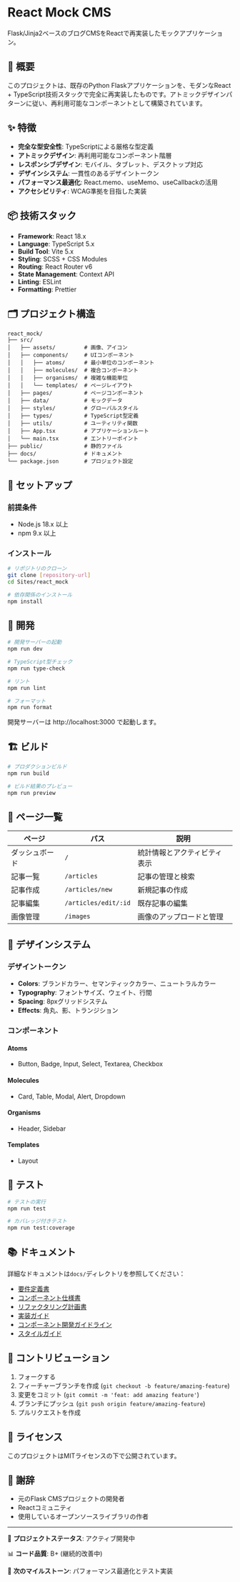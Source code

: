 # React Mock CMS

Flask/Jinja2ベースのブログCMSをReactで再実装したモックアプリケーション。

## 🚀 概要

このプロジェクトは、既存のPython Flaskアプリケーションを、モダンなReact + TypeScript技術スタックで完全に再実装したものです。アトミックデザインパターンに従い、再利用可能なコンポーネントとして構築されています。

## ✨ 特徴

- **完全な型安全性**: TypeScriptによる厳格な型定義
- **アトミックデザイン**: 再利用可能なコンポーネント階層
- **レスポンシブデザイン**: モバイル、タブレット、デスクトップ対応
- **デザインシステム**: 一貫性のあるデザイントークン
- **パフォーマンス最適化**: React.memo、useMemo、useCallbackの活用
- **アクセシビリティ**: WCAG準拠を目指した実装

## 📦 技術スタック

- **Framework**: React 18.x
- **Language**: TypeScript 5.x
- **Build Tool**: Vite 5.x
- **Styling**: SCSS + CSS Modules
- **Routing**: React Router v6
- **State Management**: Context API
- **Linting**: ESLint
- **Formatting**: Prettier

## 🗂️ プロジェクト構造

```
react_mock/
├── src/
│   ├── assets/         # 画像、アイコン
│   ├── components/     # UIコンポーネント
│   │   ├── atoms/      # 最小単位のコンポーネント
│   │   ├── molecules/  # 複合コンポーネント
│   │   ├── organisms/  # 複雑な機能単位
│   │   └── templates/  # ページレイアウト
│   ├── pages/          # ページコンポーネント
│   ├── data/           # モックデータ
│   ├── styles/         # グローバルスタイル
│   ├── types/          # TypeScript型定義
│   ├── utils/          # ユーティリティ関数
│   ├── App.tsx         # アプリケーションルート
│   └── main.tsx        # エントリーポイント
├── public/             # 静的ファイル
├── docs/               # ドキュメント
└── package.json        # プロジェクト設定
```

## 🔧 セットアップ

### 前提条件

- Node.js 18.x 以上
- npm 9.x 以上

### インストール

```bash
# リポジトリのクローン
git clone [repository-url]
cd Sites/react_mock

# 依存関係のインストール
npm install
```

## 🏃 開発

```bash
# 開発サーバーの起動
npm run dev

# TypeScript型チェック
npm run type-check

# リント
npm run lint

# フォーマット
npm run format
```

開発サーバーは http://localhost:3000 で起動します。

## 🏗️ ビルド

```bash
# プロダクションビルド
npm run build

# ビルド結果のプレビュー
npm run preview
```

## 📱 ページ一覧

| ページ | パス | 説明 |
|--------|------|------|
| ダッシュボード | `/` | 統計情報とアクティビティ表示 |
| 記事一覧 | `/articles` | 記事の管理と検索 |
| 記事作成 | `/articles/new` | 新規記事の作成 |
| 記事編集 | `/articles/edit/:id` | 既存記事の編集 |
| 画像管理 | `/images` | 画像のアップロードと管理 |

## 🎨 デザインシステム

### デザイントークン

- **Colors**: ブランドカラー、セマンティックカラー、ニュートラルカラー
- **Typography**: フォントサイズ、ウェイト、行間
- **Spacing**: 8pxグリッドシステム
- **Effects**: 角丸、影、トランジション

### コンポーネント

#### Atoms
- Button, Badge, Input, Select, Textarea, Checkbox

#### Molecules
- Card, Table, Modal, Alert, Dropdown

#### Organisms
- Header, Sidebar

#### Templates
- Layout

## 🧪 テスト

```bash
# テストの実行
npm run test

# カバレッジ付きテスト
npm run test:coverage
```

## 📚 ドキュメント

詳細なドキュメントは`docs/`ディレクトリを参照してください：

- [要件定義書](docs/01_requirements.md)
- [コンポーネント仕様書](docs/02_component_specifications.md)
- [リファクタリング計画書](docs/03_refactoring_plan.md)
- [実装ガイド](docs/04_implementation_guide.md)
- [コンポーネント開発ガイドライン](docs/05_component_development_guide.md)
- [スタイルガイド](docs/06_style_guide.md)

## 🤝 コントリビューション

1. フォークする
2. フィーチャーブランチを作成 (`git checkout -b feature/amazing-feature`)
3. 変更をコミット (`git commit -m 'feat: add amazing feature'`)
4. ブランチにプッシュ (`git push origin feature/amazing-feature`)
5. プルリクエストを作成

## 📝 ライセンス

このプロジェクトはMITライセンスの下で公開されています。

## 🙏 謝辞

- 元のFlask CMSプロジェクトの開発者
- Reactコミュニティ
- 使用しているオープンソースライブラリの作者

---

🚀 **プロジェクトステータス**: アクティブ開発中

📊 **コード品質**: B+ (継続的改善中)

🎯 **次のマイルストーン**: パフォーマンス最適化とテスト実装